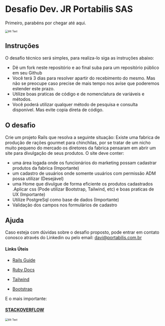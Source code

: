 # Desafio Dev. JR Portabilis SAS

Primeiro, parabéns por chegar até aqui.

<img src="https://media.giphy.com/media/IwAZ6dvvvaTtdI8SD5/giphy-downsized.gif" alt="Alt Text" style="zoom:60%;" />

## Instruções

 O desafio técnico será simples, para realiza-lo siga as instruções abaixo:

- Dê um fork neste repositório e ao final suba para um repositório público em seu Github
- Você terá 3 dias para resolver apartir do recebimento do mesmo. Mas não se preocupe caso precise de mais tempo nos avise que poderemos estender este prazo.
- Utilize boas praticas de código e de nomenclatura de variáveis e métodos.
- Você poderá utilizar qualquer método  de pesquisa e consulta disponível. Mas evite copia direta de código.



## O desafio



Crie um projeto Rails que resolva a seguinte situação: Existe uma fabrica de produção de rações gourmet para chinchilas, por se tratar de um nicho muito pequeno do mercado os diretores da fabrica pensaram em abrir um site para divulgação de seus produtos. O site deve conter:

-  uma área logada onde os funcionários do marketing possam cadastrar produtos da fabrica (Importante)
- um cadastro de usuários onde somente usuários com permissão ADM possa utilizar (Desejável)
-  uma Home que divulgue de forma eficiente os produtos cadastrados .Aplicar css (Pode utilizar Bootstrap, Tailwind, etc) e  boas praticas de UX (Importante)
- Utilize PostgreSql como base de dados (Importante)
- Validação dos campos nos formulários de cadastro



## Ajuda

Caso esteja com dúvidas sobre o desafio proposto, pode entrar em contato conosco através do Linkedin ou pelo email: davi@portabilis.com.br

#### Links Úteis 

- [Rails Guide](https://guides.rubyonrails.org/)

- [Ruby Docs](https://ruby-doc.org/)

- [Tailwind](https://tailwindcss.com/docs)

- [Bootstrap](https://getbootstrap.com/docs/5.0/getting-started/introduction/)

E o mais importante:

#### [STACKOVERFLOW](https://stackoverflow.com/)

<img src="https://media.giphy.com/media/l49JHz7kJvl6MCj3G/giphy-downsized.gif" alt="Alt Text" style="zoom:60%;" />

